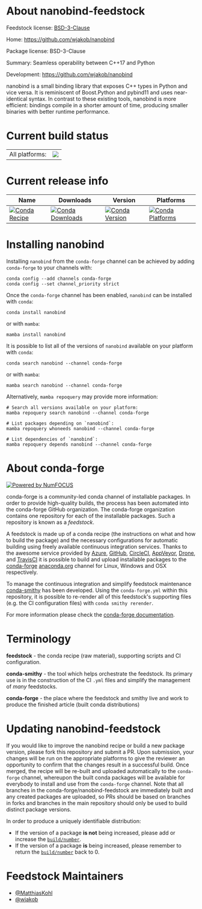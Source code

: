About nanobind-feedstock
========================

Feedstock license: [BSD-3-Clause](https://github.com/conda-forge/nanobind-feedstock/blob/main/LICENSE.txt)

Home: https://github.com/wjakob/nanobind

Package license: BSD-3-Clause

Summary: Seamless operability between C++17 and Python

Development: https://github.com/wjakob/nanobind

nanobind is a small binding library that exposes C++ types in Python and
vice versa. It is reminiscent of Boost.Python and pybind11 and uses
near-identical syntax. In contrast to these existing tools, nanobind is
more efficient: bindings compile in a shorter amount of time, producing
smaller binaries with better runtime performance.


Current build status
====================


<table><tr><td>All platforms:</td>
    <td>
      <a href="https://dev.azure.com/conda-forge/feedstock-builds/_build/latest?definitionId=17658&branchName=main">
        <img src="https://dev.azure.com/conda-forge/feedstock-builds/_apis/build/status/nanobind-feedstock?branchName=main">
      </a>
    </td>
  </tr>
</table>

Current release info
====================

| Name | Downloads | Version | Platforms |
| --- | --- | --- | --- |
| [![Conda Recipe](https://img.shields.io/badge/recipe-nanobind-green.svg)](https://anaconda.org/conda-forge/nanobind) | [![Conda Downloads](https://img.shields.io/conda/dn/conda-forge/nanobind.svg)](https://anaconda.org/conda-forge/nanobind) | [![Conda Version](https://img.shields.io/conda/vn/conda-forge/nanobind.svg)](https://anaconda.org/conda-forge/nanobind) | [![Conda Platforms](https://img.shields.io/conda/pn/conda-forge/nanobind.svg)](https://anaconda.org/conda-forge/nanobind) |

Installing nanobind
===================

Installing `nanobind` from the `conda-forge` channel can be achieved by adding `conda-forge` to your channels with:

```
conda config --add channels conda-forge
conda config --set channel_priority strict
```

Once the `conda-forge` channel has been enabled, `nanobind` can be installed with `conda`:

```
conda install nanobind
```

or with `mamba`:

```
mamba install nanobind
```

It is possible to list all of the versions of `nanobind` available on your platform with `conda`:

```
conda search nanobind --channel conda-forge
```

or with `mamba`:

```
mamba search nanobind --channel conda-forge
```

Alternatively, `mamba repoquery` may provide more information:

```
# Search all versions available on your platform:
mamba repoquery search nanobind --channel conda-forge

# List packages depending on `nanobind`:
mamba repoquery whoneeds nanobind --channel conda-forge

# List dependencies of `nanobind`:
mamba repoquery depends nanobind --channel conda-forge
```


About conda-forge
=================

[![Powered by
NumFOCUS](https://img.shields.io/badge/powered%20by-NumFOCUS-orange.svg?style=flat&colorA=E1523D&colorB=007D8A)](https://numfocus.org)

conda-forge is a community-led conda channel of installable packages.
In order to provide high-quality builds, the process has been automated into the
conda-forge GitHub organization. The conda-forge organization contains one repository
for each of the installable packages. Such a repository is known as a *feedstock*.

A feedstock is made up of a conda recipe (the instructions on what and how to build
the package) and the necessary configurations for automatic building using freely
available continuous integration services. Thanks to the awesome service provided by
[Azure](https://azure.microsoft.com/en-us/services/devops/), [GitHub](https://github.com/),
[CircleCI](https://circleci.com/), [AppVeyor](https://www.appveyor.com/),
[Drone](https://cloud.drone.io/welcome), and [TravisCI](https://travis-ci.com/)
it is possible to build and upload installable packages to the
[conda-forge](https://anaconda.org/conda-forge) [anaconda.org](https://anaconda.org/)
channel for Linux, Windows and OSX respectively.

To manage the continuous integration and simplify feedstock maintenance
[conda-smithy](https://github.com/conda-forge/conda-smithy) has been developed.
Using the ``conda-forge.yml`` within this repository, it is possible to re-render all of
this feedstock's supporting files (e.g. the CI configuration files) with ``conda smithy rerender``.

For more information please check the [conda-forge documentation](https://conda-forge.org/docs/).

Terminology
===========

**feedstock** - the conda recipe (raw material), supporting scripts and CI configuration.

**conda-smithy** - the tool which helps orchestrate the feedstock.
                   Its primary use is in the construction of the CI ``.yml`` files
                   and simplify the management of *many* feedstocks.

**conda-forge** - the place where the feedstock and smithy live and work to
                  produce the finished article (built conda distributions)


Updating nanobind-feedstock
===========================

If you would like to improve the nanobind recipe or build a new
package version, please fork this repository and submit a PR. Upon submission,
your changes will be run on the appropriate platforms to give the reviewer an
opportunity to confirm that the changes result in a successful build. Once
merged, the recipe will be re-built and uploaded automatically to the
`conda-forge` channel, whereupon the built conda packages will be available for
everybody to install and use from the `conda-forge` channel.
Note that all branches in the conda-forge/nanobind-feedstock are
immediately built and any created packages are uploaded, so PRs should be based
on branches in forks and branches in the main repository should only be used to
build distinct package versions.

In order to produce a uniquely identifiable distribution:
 * If the version of a package **is not** being increased, please add or increase
   the [``build/number``](https://docs.conda.io/projects/conda-build/en/latest/resources/define-metadata.html#build-number-and-string).
 * If the version of a package **is** being increased, please remember to return
   the [``build/number``](https://docs.conda.io/projects/conda-build/en/latest/resources/define-metadata.html#build-number-and-string)
   back to 0.

Feedstock Maintainers
=====================

* [@MatthiasKohl](https://github.com/MatthiasKohl/)
* [@wjakob](https://github.com/wjakob/)

